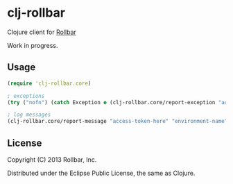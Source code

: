 # clj-rollbar

Clojure client for [Rollbar](https://rollbar.com)

Work in progress.

## Usage

```clojure
(require 'clj-rollbar.core)

; exceptions
(try ("nofn") (catch Exception e (clj-rollbar.core/report-exception "access-token-here" "environment-name" e)))

; log messages
(clj-rollbar.core/report-message "access-token-here" "environment-name" "Something critical happened" "critical")
```

## License

Copyright (C) 2013 Rollbar, Inc.

Distributed under the Eclipse Public License, the same as Clojure.
